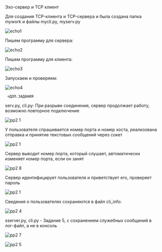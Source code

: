 Эхо-сервер и TCP клиент

Для создания TCP-клиента и TCP-сервера и была создана папка mywork и файлы mycli.py, myserv.py

![echo1](https://user-images.githubusercontent.com/91433112/141871029-20560c90-c122-4d87-86d9-94944b2e37e1.png)

Пишем программу для сервера:

![echo2](https://user-images.githubusercontent.com/91433112/141871032-1fd95f15-d2b9-48e1-9ec0-e74258189077.png)

Пишем программу для клиента:

![echo3](https://user-images.githubusercontent.com/91433112/141871033-e5a8e7bc-bd18-4bfb-8f06-6807e7c79bb3.png)

Запускаем и проверяем:

![echo4](https://user-images.githubusercontent.com/91433112/141871028-fe32de1b-27b9-4c11-9734-3a9c4741a0ea.png)



     +ДОП.ЗАДАНИЯ
     
serv.py, cli.py:
При разрыве соединения, сервер продолжает работу, возможно повторное подключение

![pp2 1](https://user-images.githubusercontent.com/91433112/141378544-7030ba33-cc09-40f6-80a9-a23b7f7a7ba2.png)

У пользователя спрашивается номер порта и номер хоста, реализована отправка и принятие текстовых сообщений через сокет

![pp2 1](https://user-images.githubusercontent.com/91433112/141380643-2f5ca60d-7a39-4370-bba0-674ed33e7a3c.png)

Сервер выводит номер порта, который слушает, автоматически изменяет номер порта, если он занят

![pp2 8](https://user-images.githubusercontent.com/91433112/141379295-cb1a10e7-2029-4b1a-a593-039f11c8785d.png)

Сервер идентифицирует пользователя и приветствует его, проверяет пароль

![pp2 1](https://user-images.githubusercontent.com/91433112/141379567-c4881478-b42a-4f71-b500-cc0133b42d24.png)

Cведения о пользователях сохраняются в файл cli_info:

![pp2 4](https://user-images.githubusercontent.com/91433112/141380268-4b93539b-299b-4f43-bd01-6d0e781210ad.png)

sserver.py, cli.py - Задание 5, с сохранением служебных сообщений в лог-файл, а не в консоль

![pp2 7](https://user-images.githubusercontent.com/91433112/141380287-1a00ff71-8436-43f2-8a5a-ce54f731280d.png)

![pp2 5](https://user-images.githubusercontent.com/91433112/141380296-7534cff5-7c99-4846-be01-027ad0aaddd1.png)




